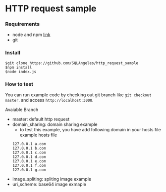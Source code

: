 # HTTP request sample

### Requirements
* node and npm [link](https://www.npmjs.com/get-npm)
* git
### Install
```
$git clone https://github.com/SQLAngeles/http_request_sample
$npm install
$node index.js
```
### How to test
You can run example code by checking out git branch like `git checkout master`. and access `http://localhost:3000`.

Avaiable Branch
* master: default http request
* domain_sharing: domain sharing example
  * to test this example, you have add following domain in your hosts file
  example hosts file
  ```
  127.0.0.1 a.com
  127.0.0.1 b.com
  127.0.0.1 c.com
  127.0.0.1 d.com
  127.0.0.1 e.com
  127.0.0.1 f.com
  127.0.0.1 g.com
  ```
* image_spliting: spliting image example
* uri_scheme: base64 image exmaple
